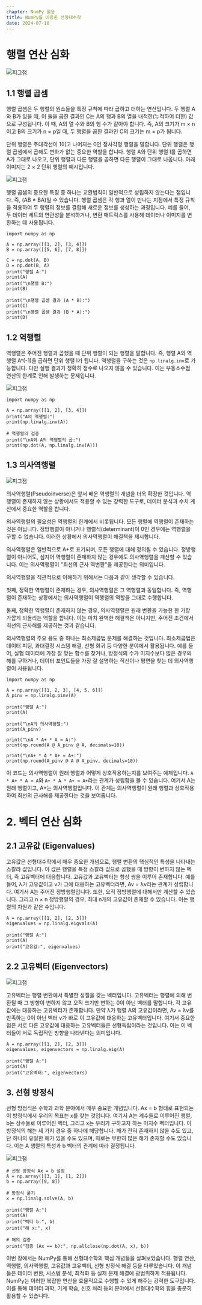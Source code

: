 ```yaml
---
chapter: NumPy 활용
title: NumPy를 이용한 선형대수학
date: 2024-07-10
---
```

# 행렬 연산 심화
![피그잼](/images/essentials-numpy-pandas/chapter01/행렬.png )

## 1.1 행렬 곱셈
행렬 곱셈은 두 행렬의 원소들을 특정 규칙에 따라 곱하고 더하는 연산입니다. 두 행렬 A와 B가 있을 때, 이 둘을 곱한 결과인 C는 A의 행과 B의 열을 내적한(누적하여 더한) 값으로 구성됩니다. 이 때, A의 열 수와 B의 행 수가 같아야 합니다. 즉, A의 크기가 m × n이고 B의 크기가 n × p일 때, 두 행렬을 곱한 결과인 C의 크기는 m × p가 됩니다.

단위 행렬은 주대각선이 1이고 나머지는 0인 정사각형 행렬을 말합니다. 단위 행렬은 행렬 곱셈에서 곱해도 변화가 없는 중요한 역할을 합니다. 행렬 A와 단위 행렬 I를 곱하면 A가 그대로 나오고, 단위 행렬과 다른 행렬을 곱하면 다른 행렬이 그대로 나옵니다. 아래 이미지는 2 × 2 단위 행렬의 예시입니다.

![피그잼](/images/essentials-numpy-pandas/chapter01/행렬의곱.png )

행렬 곱셈의 중요한 특징 중 하나는 교환법칙이 일반적으로 성립하지 않는다는 점입니다. 즉, (AB ≠ BA)일 수 있습니다. 행렬 곱셈은 각 행과 열이 만나는 지점에서 특정 규칙을 적용하여 두 행렬의 정보를 결합해 새로운 정보를 생성하는 과정입니다. 예를 들어, 두 데이터 세트의 연관성을 분석하거나, 변환 매트릭스를 사용해 데이터나 이미지를 변환하는 데 사용됩니다.

```python-exec
import numpy as np

A = np.array([[1, 2], [3, 4]])
B = np.array([[5, 6], [7, 8]])

C = np.dot(A, B)
D = np.dot(B, A)
print("행렬 A:")
print(A)
print("\n행렬 B:")
print(B)

print("\n행렬 곱셈 결과 (A * B):")
print(C)
print("\n행렬 곱셈 결과 (B * A):")
print(D)
```

## 1.2 역행렬
역행렬은 주어진 행렬과 곱했을 때 단위 행렬이 되는 행렬을 말합니다. 즉, 행렬 A와 역행렬 A^(-1)을 곱하면 단위 행렬 I가 됩니다. 역행렬을 구하는 것은 `np.linalg.inv`로 가능합니다. 다만 실행 결과가 정확히 정수로 나오지 않을 수 있습니다. 이는 부동소수점 연산의 한계로 인해 발생하는 문제입니다.

![피그잼](/images/essentials-numpy-pandas/chapter01/역행렬.png )

```python-exec
import numpy as np

A = np.array([[1, 2], [3, 4]])
print("A의 역행렬:")
print(np.linalg.inv(A))

# 역행렬의 검증
print("\nA와 A의 역행렬의 곱:")
print(np.dot(A, np.linalg.inv(A)))
```

## 1.3 의사역행렬
![피그잼](/images/essentials-numpy-pandas/chapter01/의사역행렬.png )

의사역행렬(Pseudoinverse)은 앞서 배운 역행렬의 개념을 더욱 확장한 것입니다. 역행렬이 존재하지 않는 상황에서도 적용할 수 있는 강력한 도구로, 데이터 분석과 수치 계산에서 중요한 역할을 합니다.

의사역행렬의 필요성은 역행렬의 한계에서 비롯됩니다. 모든 행렬에 역행렬이 존재하는 것은 아닙니다. 정방행렬이 아니거나 행렬식(determinant)이 0인 경우에는 역행렬을 구할 수 없습니다. 이러한 상황에서 의사역행렬이 해결책을 제시합니다.

의사역행렬은 일반적으로 A+로 표기되며, 모든 행렬에 대해 정의될 수 있습니다. 정방행렬이 아니어도, 심지어 역행렬이 존재하지 않는 경우에도 의사역행렬을 계산할 수 있습니다. 이는 의사역행렬이 "최선의 근사 역변환"을 제공한다는 의미입니다.

의사역행렬을 직관적으로 이해하기 위해서는 다음과 같이 생각할 수 있습니다.

첫째, 정확한 역행렬이 존재하는 경우, 의사역행렬은 그 역행렬과 동일합니다. 즉, 역행렬이 존재하는 상황에서는 의사역행렬이 역행렬의 역할을 그대로 수행합니다.

둘째, 정확한 역행렬이 존재하지 않는 경우, 의사역행렬은 원래 변환을 가능한 한 가장 가깝게 되돌리는 역할을 합니다. 이는 마치 완벽한 해결책은 아니지만, 주어진 조건에서 최선의 근사해를 제공하는 것과 같습니다.

의사역행렬의 주요 용도 중 하나는 최소제곱법 문제를 해결하는 것입니다. 최소제곱법은 데이터 피팅, 과대결정 시스템 해결, 선형 회귀 등 다양한 분야에서 활용됩니다. 예를 들어, 실험 데이터에 가장 잘 맞는 함수를 찾거나, 방정식의 수가 미지수보다 많은 경우의 해를 구하거나, 데이터 포인트들을 가장 잘 설명하는 직선이나 평면을 찾는 데 의사역행렬이 사용됩니다.

```python-exec
import numpy as np

A = np.array([[1, 2, 3], [4, 5, 6]])
A_pinv = np.linalg.pinv(A)

print("행렬 A:")
print(A)

print("\nA의 의사역행렬:")
print(A_pinv)

print("\nA * A+ * A ≈ A:")
print(np.round(A @ A_pinv @ A, decimals=10))

print("\nA+ * A * A+ ≈ A+:")
print(np.round(A_pinv @ A @ A_pinv, decimals=10))
```

이 코드는 의사역행렬이 원래 행렬과 어떻게 상호작용하는지를 보여주는 예제입니다. `A * A+ * A ≈ A`와 `A+ * A * A+ ≈ A+`라는 관계가 성립함을 볼 수 있습니다. 여기서 A는 원래 행렬이고, A+는 의사역행렬입니다. 이 관계는 의사역행렬이 원래 행렬과 상호작용하여 최선의 근사해를 제공한다는 것을 보여줍니다. 

# 2. 벡터 연산 심화

## 2.1 고유값 (Eigenvalues)

고유값은 선형대수학에서 매우 중요한 개념으로, 행렬 변환의 핵심적인 특성을 나타내는 스칼라 값입니다. 이 값은 행렬을 특정 스칼라 값으로 곱했을 때 방향이 변하지 않는 벡터, 즉 고유벡터에 대응합니다.
고유값과 고유벡터는 항상 쌍을 이루어 존재합니다. 예를 들어, λ가 고유값이고 v가 그에 대응하는 고유벡터라면, Av = λv라는 관계가 성립합니다. 여기서 A는 주어진 정방행렬입니다. 또한, 오직 정방행렬에 대해서만 계산할 수 있습니다. 그리고 n × n 정방행렬의 경우, 최대 n개의 고유값이 존재할 수 있습니다. 이는 행렬의 차원과 같은 수입니다.

```python-exec
A = np.array([[1, 2], [2, 3]])
eigenvalues = np.linalg.eigvals(A)

print("행렬 A:")
print(A)
print("고유값:", eigenvalues)
```

## 2.2 고유벡터 (Eigenvectors)

![피그잼](/images/essentials-numpy-pandas/chapter01/고유벡터.png )

고유벡터는 행렬 변환에서 특별한 성질을 갖는 벡터입니다. 고유벡터는 행렬에 의해 변환될 때 그 방향이 변하지 않고 오직 크기만 변하는 0이 아닌 벡터를 말합니다. 각 고유값에는 대응하는 고유벡터가 존재합니다. 만약 λ가 행렬 A의 고유값이라면, Av = λv를 만족하는 0이 아닌 벡터 v가 바로 이 고유값에 대응하는 고유벡터입니다. 여기서 중요한 점은 서로 다른 고유값에 대응하는 고유벡터들은 선형독립이라는 것입니다. 이는 이 벡터들이 서로 독립적인 방향을 나타낸다는 의미입니다.

```python-exec
A = np.array([[1, 2], [2, 3]])
eigenvalues, eigenvectors = np.linalg.eig(A)

print("행렬 A:")
print(A)
print("고유벡터:", eigenvectors)
```

## 3. 선형 방정식

선형 방정식은 수학과 과학 분야에서 매우 중요한 개념입니다. Ax = b 형태로 표현되는 이 방정식에서 우리의 목표는 x를 찾는 것입니다. 여기서 A는 계수들로 이루어진 행렬, b는 상수들로 이루어진 벡터, 그리고 x는 우리가 구하고자 하는 미지수 벡터입니다.
이 방정식의 해는 세 가지 경우 중 하나에 해당합니다. 해가 전혀 존재하지 않을 수도 있고, 단 하나의 유일한 해가 있을 수도 있으며, 때로는 무한히 많은 해가 존재할 수도 있습니다. 이는 A 행렬의 특성과 b 벡터의 관계에 따라 결정됩니다.

![피그잼](/images/essentials-numpy-pandas/chapter01/선형방정식.png )

```python-exec
# 선형 방정식 Ax = b 설정
A = np.array([[3, 1], [1, 2]])
b = np.array([9, 8])

# 방정식 풀기
x = np.linalg.solve(A, b)

print("행렬 A:")
print(A)
print("벡터 b:", b)
print("해 x:", x)

# 해의 검증
print("검증 (Ax == b):", np.allclose(np.dot(A, x), b))
```


이번 장에서는 NumPy를 통해 선형대수학의 핵심 개념들을 살펴보았습니다. 행렬 연산, 역행렬, 의사역행렬, 고유값과 고유벡터, 선형 방정식 해결 등을 다루었습니다. 이 개념들은 데이터 변환, 시스템 분석, 최적화 등 실제 문제 해결에 광범위하게 적용됩니다.
NumPy는 이러한 복잡한 연산을 효율적으로 수행할 수 있게 해주는 강력한 도구입니다. 이를 통해 데이터 과학, 기계 학습, 신호 처리 등의 분야에서 선형대수학의 힘을 충분히 활용할 수 있습니다.